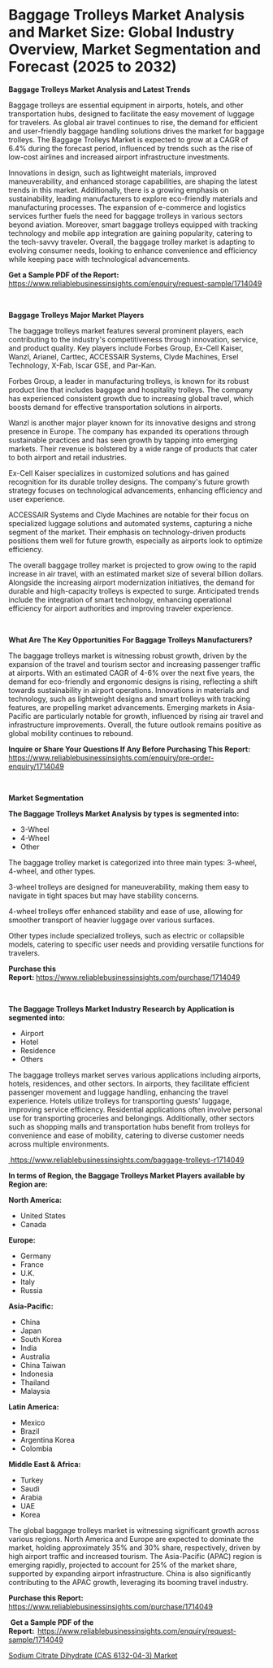 <p><h1>Baggage Trolleys Market Analysis and Market Size: Global Industry Overview, Market Segmentation and Forecast (2025 to 2032)</h1></p><p><strong>Baggage Trolleys Market Analysis and Latest Trends</strong></p>
<p><p>Baggage trolleys are essential equipment in airports, hotels, and other transportation hubs, designed to facilitate the easy movement of luggage for travelers. As global air travel continues to rise, the demand for efficient and user-friendly baggage handling solutions drives the market for baggage trolleys. The Baggage Trolleys Market is expected to grow at a CAGR of 6.4% during the forecast period, influenced by trends such as the rise of low-cost airlines and increased airport infrastructure investments.</p><p>Innovations in design, such as lightweight materials, improved maneuverability, and enhanced storage capabilities, are shaping the latest trends in this market. Additionally, there is a growing emphasis on sustainability, leading manufacturers to explore eco-friendly materials and manufacturing processes. The expansion of e-commerce and logistics services further fuels the need for baggage trolleys in various sectors beyond aviation. Moreover, smart baggage trolleys equipped with tracking technology and mobile app integration are gaining popularity, catering to the tech-savvy traveler. Overall, the baggage trolley market is adapting to evolving consumer needs, looking to enhance convenience and efficiency while keeping pace with technological advancements.</p></p>
<p><strong>Get a Sample PDF of the Report:&nbsp;</strong> <a href="https://www.reliablebusinessinsights.com/enquiry/request-sample/1714049?utm_campaign=2301&utm_medium=2&utm_source=Github&utm_content=ia&utm_term=28032025&utm_id=baggage-trolleys">https://www.reliablebusinessinsights.com/enquiry/request-sample/1714049</a></p>
<p>&nbsp;</p>
<p><strong>Baggage Trolleys Major Market Players</strong></p>
<p><p>The baggage trolleys market features several prominent players, each contributing to the industry's competitiveness through innovation, service, and product quality. Key players include Forbes Group, Ex-Cell Kaiser, Wanzl, Arianel, Carttec, ACCESSAIR Systems, Clyde Machines, Ersel Technology, X-Fab, Iscar GSE, and Par-Kan.</p><p>Forbes Group, a leader in manufacturing trolleys, is known for its robust product line that includes baggage and hospitality trolleys. The company has experienced consistent growth due to increasing global travel, which boosts demand for effective transportation solutions in airports.</p><p>Wanzl is another major player known for its innovative designs and strong presence in Europe. The company has expanded its operations through sustainable practices and has seen growth by tapping into emerging markets. Their revenue is bolstered by a wide range of products that cater to both airport and retail industries.</p><p>Ex-Cell Kaiser specializes in customized solutions and has gained recognition for its durable trolley designs. The company's future growth strategy focuses on technological advancements, enhancing efficiency and user experience.</p><p>ACCESSAIR Systems and Clyde Machines are notable for their focus on specialized luggage solutions and automated systems, capturing a niche segment of the market. Their emphasis on technology-driven products positions them well for future growth, especially as airports look to optimize efficiency.</p><p>The overall baggage trolley market is projected to grow owing to the rapid increase in air travel, with an estimated market size of several billion dollars. Alongside the increasing airport modernization initiatives, the demand for durable and high-capacity trolleys is expected to surge. Anticipated trends include the integration of smart technology, enhancing operational efficiency for airport authorities and improving traveler experience.</p></p>
<p>&nbsp;</p>
<p><strong>What Are The Key Opportunities For Baggage Trolleys Manufacturers?</strong></p>
<p><p>The baggage trolleys market is witnessing robust growth, driven by the expansion of the travel and tourism sector and increasing passenger traffic at airports. With an estimated CAGR of 4-6% over the next five years, the demand for eco-friendly and ergonomic designs is rising, reflecting a shift towards sustainability in airport operations. Innovations in materials and technology, such as lightweight designs and smart trolleys with tracking features, are propelling market advancements. Emerging markets in Asia-Pacific are particularly notable for growth, influenced by rising air travel and infrastructure improvements. Overall, the future outlook remains positive as global mobility continues to rebound.</p></p>
<p><strong>Inquire or Share Your Questions If Any Before Purchasing This Report:</strong> <a href="https://www.reliablebusinessinsights.com/enquiry/pre-order-enquiry/1714049?utm_campaign=2301&utm_medium=2&utm_source=Github&utm_content=ia&utm_term=28032025&utm_id=baggage-trolleys">https://www.reliablebusinessinsights.com/enquiry/pre-order-enquiry/1714049</a></p>
<p>&nbsp;</p>
<p><strong>Market Segmentation</strong></p>
<p><strong>The Baggage Trolleys Market Analysis by types is segmented into:</strong></p>
<p><ul><li>3-Wheel</li><li>4-Wheel</li><li>Other</li></ul></p>
<p><p>The baggage trolley market is categorized into three main types: 3-wheel, 4-wheel, and other types. </p><p>3-wheel trolleys are designed for maneuverability, making them easy to navigate in tight spaces but may have stability concerns. </p><p>4-wheel trolleys offer enhanced stability and ease of use, allowing for smoother transport of heavier luggage over various surfaces. </p><p>Other types include specialized trolleys, such as electric or collapsible models, catering to specific user needs and providing versatile functions for travelers.</p></p>
<p><strong>Purchase this Report:&nbsp;</strong><a href="https://www.reliablebusinessinsights.com/purchase/1714049?utm_campaign=2301&utm_medium=2&utm_source=Github&utm_content=ia&utm_term=28032025&utm_id=baggage-trolleys">https://www.reliablebusinessinsights.com/purchase/1714049</a></p>
<p>&nbsp;</p>
<p><strong>The Baggage Trolleys Market Industry Research by Application is segmented into:</strong></p>
<p><ul><li>Airport</li><li>Hotel</li><li>Residence</li><li>Others</li></ul></p>
<p><p>The baggage trolleys market serves various applications including airports, hotels, residences, and other sectors. In airports, they facilitate efficient passenger movement and luggage handling, enhancing the travel experience. Hotels utilize trolleys for transporting guests' luggage, improving service efficiency. Residential applications often involve personal use for transporting groceries and belongings. Additionally, other sectors such as shopping malls and transportation hubs benefit from trolleys for convenience and ease of mobility, catering to diverse customer needs across multiple environments.</p></p>
<p><a href="https://www.reliablebusinessinsights.com/baggage-trolleys-r1714049?utm_campaign=2301&utm_medium=2&utm_source=Github&utm_content=ia&utm_term=28032025&utm_id=baggage-trolleys">&nbsp;https://www.reliablebusinessinsights.com/baggage-trolleys-r1714049</a></p>
<p><strong>In terms of Region, the Baggage Trolleys Market Players available by Region are:</strong></p>
<p>
    <p> <strong> North America: </strong>
        <ul>
            <li>United States</li>
            <li>Canada</li>
        </ul>
        </p> 
    <p> <strong> Europe: </strong>
        <ul>
            <li>Germany</li>
            <li>France</li>
            <li>U.K.</li>
            <li>Italy</li>
            <li>Russia</li>
        </ul>
        </p> 
    <p> <strong> Asia-Pacific: </strong>
        <ul>
            <li>China</li>
            <li>Japan</li>
            <li>South Korea</li>
            <li>India</li>
            <li>Australia</li>
            <li>China Taiwan</li>
            <li>Indonesia</li>
            <li>Thailand</li>
            <li>Malaysia</li>
        </ul>
        </p> 
    <p> <strong> Latin America: </strong>
        <ul>
            <li>Mexico</li>
            <li>Brazil</li>
            <li>Argentina Korea</li>
            <li>Colombia</li>
        </ul>
        </p> 
    <p> <strong> Middle East & Africa: </strong>
        <ul>
            <li>Turkey</li>
            <li>Saudi</li>
            <li>Arabia</li>
            <li>UAE</li>
            <li>Korea</li>
        </ul>
    </p>
    </p>
<p><p>The global baggage trolleys market is witnessing significant growth across various regions. North America and Europe are expected to dominate the market, holding approximately 35% and 30% share, respectively, driven by high airport traffic and increased tourism. The Asia-Pacific (APAC) region is emerging rapidly, projected to account for 25% of the market share, supported by expanding airport infrastructure. China is also significantly contributing to the APAC growth, leveraging its booming travel industry.</p></p>
<p><strong>Purchase this Report: </strong><a href="https://www.reliablebusinessinsights.com/purchase/1714049?utm_campaign=2301&utm_medium=2&utm_source=Github&utm_content=ia&utm_term=28032025&utm_id=baggage-trolleys">https://www.reliablebusinessinsights.com/purchase/1714049</a></p>
<p>&nbsp;<strong>Get a Sample PDF of the Report:&nbsp;&nbsp;</strong><a href="https://www.reliablebusinessinsights.com/enquiry/request-sample/1714049?utm_campaign=2301&utm_medium=2&utm_source=Github&utm_content=ia&utm_term=28032025&utm_id=baggage-trolleys">https://www.reliablebusinessinsights.com/enquiry/request-sample/1714049</a></p>
<p><strong></strong></p>
<p><p><a href="https://github.com/kbollin866/Market-Research-Report-List-1/blob/main/sodium-citrate-dihydrate-cas-6132-04-3-market.md?utm_campaign=2301&utm_medium=2&utm_source=Github&utm_content=ia&utm_term=28032025&utm_id=baggage-trolleys">Sodium Citrate Dihydrate (CAS 6132-04-3) Market</a></p></p>